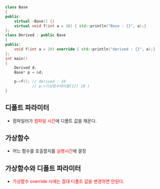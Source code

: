 <style>
r { color: Red }
o { color: Orange }
g { color: Green }
</style>

```c++
class Base
{
public:
	virtual ~Base() {}
	virtual void f(int a = 10) { std::println("Base : {}", a);}	
};
class Derived : public Base 
{
public:
	void f(int a = 20) override { std::println("derived : {}", a);}	
};
int main()
{
	Derived d;
	Base* p = &d;

	p->f(); // derived : 10 
			// p->가상함수테이블[1]( 10 )
}
```

## 디폴트 파라미터
- 컴파일러가 <r>컴파일 시간</r>에 디폴트 값을 채운다.

## 가상함수
- 어느 함수를 호출할지를 <r>실행시간</r>에 결정

## 가상함수와 디폴트 파라미터
- <r>가상함수 override 시에는 절대 디폴트 값을 변경하면 안된다.</r>
